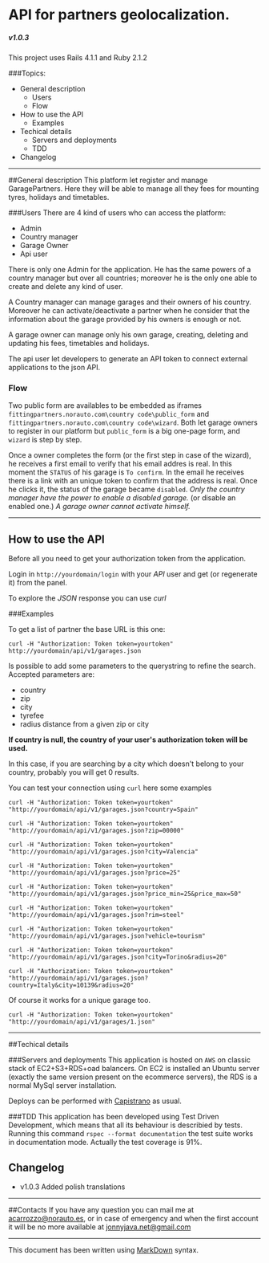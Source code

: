 # API for partners geolocalization.
##### v1.0.3
This project uses Rails 4.1.1 and Ruby 2.1.2

###Topics:
- General description
  - Users
  - Flow
- How to use the API
  - Examples
- Techical details
  - Servers and deployments
  - TDD
- Changelog
___
##General description
This platform let register and manage GaragePartners. Here they will be able to manage all they fees for mounting tyres, holidays and timetables. 

###Users
There are 4 kind of users who can access the platform:
- Admin
- Country manager
- Garage Owner
- Api user

There is only one Admin for the application. He has the same powers of a country manager but over all countries; moreover he is the only one able to create and delete any kind of user.

A Country manager can manage garages and their owners of his country. Moreover he can activate/deactivate a partner when he consider that the information about the garage provided by his owners is enough or not.

A garage owner can manage only his own garage, creating, deleting and updating his fees, timetables and holidays.

The api user let developers to generate an API token to connect external applications to the json API.

### Flow
Two public form are availables to be embedded as iframes ```fittingpartners.norauto.com\country code\public_form``` and ```fittingpartners.norauto.com\country code\wizard```. Both let garage owners to register in our platform but ```public_form``` is a big one-page form, and ```wizard``` is step by step.

Once a owner completes the form (or the first step in case of the wizard), he receives a first email to verify that his email addres is real. In this moment the ```STATUS``` of his garage is ```To confirm```. In the email he receives there is a link with an unique token to confirm that the address is real. Once he clicks it, the status of the garage became ```disabled```. 
*Only the country manager have the power to enable a disabled garage.* (or disable an enabled one.) *A garage owner cannot activate himself.* 

___
## How to use the API

Before all you need to get your authorization token from the application.

Login in `http://yourdomain/login` with your _API_ user and get (or regenerate it) from the panel.

To explore the _JSON_ response you can use _curl_

###Examples

To get a list of partner the base URL is this one:

`curl -H "Authorization: Token token=yourtoken" http://yourdomain/api/v1/garages.json`

Is possible to add some parameters to the querystring to refine the search.
Accepted parameters are:

- country
- zip
- city
- tyrefee
- radius distance from a given zip or city

__If country is null, the country of your user's authorization token will be used.__

In this case, if you are searching by a city which doesn't belong to your country, probably you will get 0 results.

You can test your connection using `curl` here some examples

`curl -H "Authorization: Token token=yourtoken" "http://yourdomain/api/v1/garages.json?country=Spain"`

`curl -H "Authorization: Token token=yourtoken" "http://yourdomain/api/v1/garages.json?zip=00000"`

`curl -H "Authorization: Token token=yourtoken" "http://yourdomain/api/v1/garages.json?city=Valencia"`

`curl -H "Authorization: Token token=yourtoken" "http://yourdomain/api/v1/garages.json?price=25"`

`curl -H "Authorization: Token token=yourtoken" "http://yourdomain/api/v1/garages.json?price_min=25&price_max=50"`

`curl -H "Authorization: Token token=yourtoken" "http://yourdomain/api/v1/garages.json?rim=steel"`

`curl -H "Authorization: Token token=yourtoken" "http://yourdomain/api/v1/garages.json?vehicle=tourism"`

`curl -H "Authorization: Token token=yourtoken" "http://yourdomain/api/v1/garages.json?city=Torino&radius=20"`

`curl -H "Authorization: Token token=yourtoken" "http://yourdomain/api/v1/garages.json?country=Italy&city=10139&radius=20"`

Of course it works for a unique garage too.

`curl -H "Authorization: Token token=yourtoken" "http://yourdomain/api/v1/garages/1.json"`
___
##Techical details

###Servers and deployments
This application is hosted on ```AWS``` on classic stack of EC2+S3+RDS+oad balancers. On EC2 is installed an Ubuntu server (exactly the same version present on the ecommerce servers), the RDS is a normal MySql server installation.

Deploys can be performed with [Capistrano](http://capistranorb.com/) as usual.

###TDD
This application has been developed using Test Driven Development, which means that all its behaviour is describied by tests. Running this command ```rspec --format documentation``` the test suite works in documentation mode.
Actually the test coverage is 91%.

## Changelog
- v1.0.3 Added polish translations
___

##Contacts
If you have any question you can mail me at [acarrozzo@norauto.es](mailto:acarrozzo@norauto.es), or in case of emergency and when the first account it will be no more available at [jonnyjava.net@gmail.com](mailto:jonnyjava.net@gmail.com)
___

This document has been written using [MarkDown](https://github.com/adam-p/markdown-here/wiki/Markdown-Cheatsheet) syntax.

